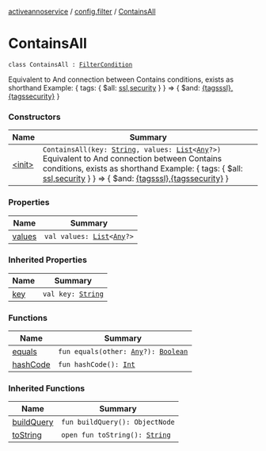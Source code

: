 [activeannoservice](../../index.md) / [config.filter](../index.md) / [ContainsAll](./index.md)

# ContainsAll

`class ContainsAll : `[`FilterCondition`](../-filter-condition/index.md)

Equivalent to And connection between Contains conditions, exists as shorthand
Example:
{ tags: { $all: [ssl,security](#) } } =&gt; { $and: [{tagsssl},{tagssecurity}](#) }

### Constructors

| Name | Summary |
|---|---|
| [&lt;init&gt;](-init-.md) | `ContainsAll(key: `[`String`](https://kotlinlang.org/api/latest/jvm/stdlib/kotlin/-string/index.html)`, values: `[`List`](https://kotlinlang.org/api/latest/jvm/stdlib/kotlin.collections/-list/index.html)`<`[`Any`](https://kotlinlang.org/api/latest/jvm/stdlib/kotlin/-any/index.html)`?>)`<br>Equivalent to And connection between Contains conditions, exists as shorthand Example: { tags: { $all: [ssl,security](#) } } =&gt; { $and: [{tagsssl},{tagssecurity}](#) } |

### Properties

| Name | Summary |
|---|---|
| [values](values.md) | `val values: `[`List`](https://kotlinlang.org/api/latest/jvm/stdlib/kotlin.collections/-list/index.html)`<`[`Any`](https://kotlinlang.org/api/latest/jvm/stdlib/kotlin/-any/index.html)`?>` |

### Inherited Properties

| Name | Summary |
|---|---|
| [key](../-filter-condition/key.md) | `val key: `[`String`](https://kotlinlang.org/api/latest/jvm/stdlib/kotlin/-string/index.html) |

### Functions

| Name | Summary |
|---|---|
| [equals](equals.md) | `fun equals(other: `[`Any`](https://kotlinlang.org/api/latest/jvm/stdlib/kotlin/-any/index.html)`?): `[`Boolean`](https://kotlinlang.org/api/latest/jvm/stdlib/kotlin/-boolean/index.html) |
| [hashCode](hash-code.md) | `fun hashCode(): `[`Int`](https://kotlinlang.org/api/latest/jvm/stdlib/kotlin/-int/index.html) |

### Inherited Functions

| Name | Summary |
|---|---|
| [buildQuery](../-filter-condition/build-query.md) | `fun buildQuery(): ObjectNode` |
| [toString](../-filter-condition/to-string.md) | `open fun toString(): `[`String`](https://kotlinlang.org/api/latest/jvm/stdlib/kotlin/-string/index.html) |
